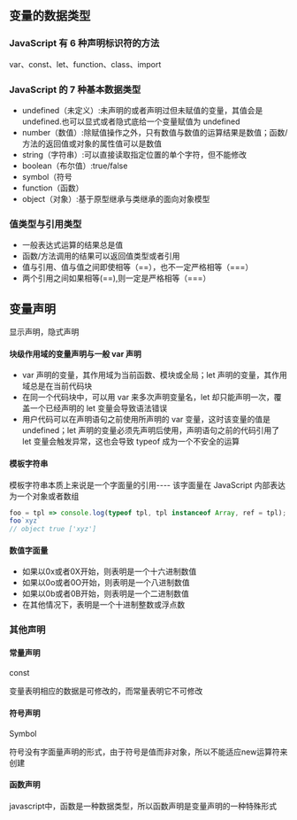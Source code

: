 ## 变量的数据类型

### JavaScript 有 6 种声明标识符的方法

var、const、let、function、class、import

### JavaScript 的 7 种基本数据类型

- undefined（未定义）:未声明的或者声明过但未赋值的变量，其值会是 undefined.也可以显式或者隐式底给一个变量赋值为 undefined
- number（数值）:除赋值操作之外，只有数值与数值的运算结果是数值；函数/方法的返回值或对象的属性值可以是数值
- string（字符串）:可以直接读取指定位置的单个字符，但不能修改
- boolean（布尔值）:true/false
- symbol（符号
- function（函数）
- object（对象）:基于原型继承与类继承的面向对象模型

### 值类型与引用类型

- 一般表达式运算的结果总是值
- 函数/方法调用的结果可以返回值类型或者引用
- 值与引用、值与值之间即使相等（==），也不一定严格相等（===）
- 两个引用之间如果相等(==),则一定是严格相等（===）

## 变量声明

显示声明，隐式声明

#### 块级作用域的变量声明与一般 var 声明

- var 声明的变量，其作用域为当前函数、模块或全局；let 声明的变量，其作用域总是在当前代码块
- 在同一个代码块中，可以用 var 来多次声明变量名，let 却只能声明一次，覆盖一个已经声明的 let 变量会导致语法错误
- 用户代码可以在声明语句之前使用所声明的 var 变量，这时该变量的值是 undefined；let 声明的变量必须先声明后使用，声明语句之前的代码引用了 let 变量会触发异常，这也会导致 typeof 成为一个不安全的运算

#### 模板字符串

模板字符串本质上来说是一个字面量的引用---- 该字面量在 JavaScript 内部表达为一个对象或者数组

```js
foo = tpl => console.log(typeof tpl, tpl instanceof Array, ref = tpl);
foo`xyz`
// object true ['xyz']
```

#### 数值字面量

- 如果以0x或者0X开始，则表明是一个十六进制数值
- 如果以0o或者0O开始，则表明是一个八进制数值
- 如果以0b或者0B开始，则表明是一个二进制数值
- 在其他情况下，表明是一个十进制整数或浮点数

### 其他声明

#### 常量声明

const 

变量表明相应的数据是可修改的，而常量表明它不可修改

#### 符号声明

Symbol 

符号没有字面量声明的形式，由于符号是值而非对象，所以不能适应new运算符来创建

#### 函数声明

javascript中，函数是一种数据类型，所以函数声明是变量声明的一种特殊形式
